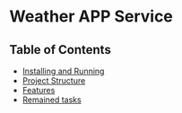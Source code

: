 # Weather APP Service

## Table of Contents

- [Installing and Running](docs/installing-and-running.md)
- [Project Structure](docs/project-structure.md)
- [Features](docs/Features.md)
- [Remained tasks](docs/todo.md)
